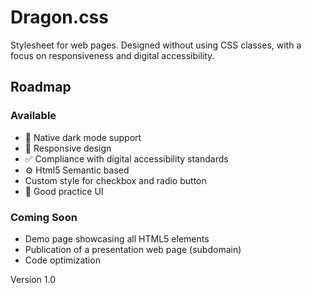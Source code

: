 # Dragon.css
Stylesheet for web pages. Designed without using CSS classes, with a focus on responsiveness and digital accessibility. 

## Roadmap
### Available
- 🌙 Native dark mode support
- 📱 Responsive design
- ✅ Compliance with digital accessibility standards
- ⚙️  Html5 Semantic based
- Custom style for checkbox and radio button
- 🎨 Good practice UI

### Coming Soon
- Demo page showcasing all HTML5 elements
- Publication of a presentation web page (subdomain)
- Code optimization

Version 1.0
